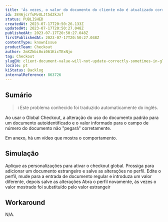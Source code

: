 ```yaml
---
title: 'Às vezes, o valor do documento do cliente não é atualizado corretamente na configuração do Global Checkout'
id: 3846jcrfuMvULJt5dZkJxf
status: PUBLISHED
createdAt: 2023-07-17T20:50:26.133Z
updatedAt: 2023-07-17T20:50:27.048Z
publishedAt: 2023-07-17T20:50:27.048Z
firstPublishedAt: 2023-07-17T20:50:27.048Z
contentType: knownIssue
productTeam: Checkout
author: 2mXZkbi0oi061KicTExNjo
tag: Checkout
slugEN: client-document-value-will-not-update-correctly-sometimes-in-global-checkout-setting
locale: pt
kiStatus: Backlog
internalReference: 863726
---
```


## Sumário

>ℹ️ Este problema conhecido foi traduzido automaticamente do inglês.


Ao usar o Global Checkout, a alteração do uso do documento padrão para um documento autoidentificado e o valor informado para o campo de número do documento não "pegará" corretamente.

Em anexo, há um vídeo que mostra o comportamento.



## Simulação


Aplique as personalizações para ativar o checkout global.
Prossiga para adicionar um documento estrangeiro e salve as alterações no perfil.
Edite o perfil, mude para a entrada de documento regular e introduza um valor diferente, depois salve as alterações
Abra o perfil novamente, às vezes o valor mostrado foi substituído pelo valor estrangeir

## Workaround


N/A.





